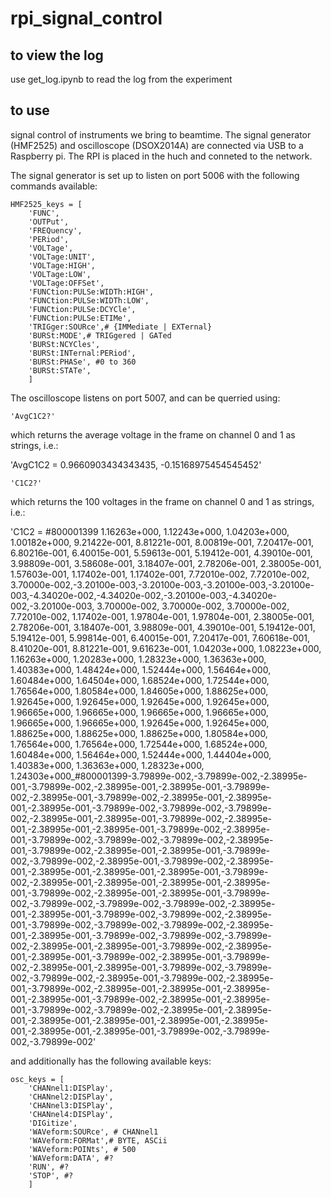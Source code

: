 # rpi_signal_control
## to view the log
use get_log.ipynb to read the log from the experiment
## to use



signal control of instruments we bring to beamtime.
The signal generator (HMF2525) and oscilloscope (DSOX2014A) are connected via USB to a Raspberry pi. 
The RPI is placed in the huch and conneted to the network. 

The signal generator is set up to listen on port 5006 with the following commands available:
```
HMF2525_keys = [
    'FUNC',
    'OUTPut',
    'FREQuency',
    'PERiod',
    'VOLTage',
    'VOLTage:UNIT',
    'VOLTage:HIGH',
    'VOLTage:LOW',
    'VOLTage:OFFSet',
    'FUNCtion:PULSe:WIDTh:HIGH',
    'FUNCtion:PULSe:WIDTh:LOW',
    'FUNCtion:PULSe:DCYCle',
    'FUNCtion:PULSe:ETIMe',
    'TRIGger:SOURce',# {IMMediate | EXTernal}
    'BURSt:MODE',# TRIGgered | GATed
    'BURSt:NCYCles',
    'BURSt:INTernal:PERiod',
    'BURSt:PHASe', #0 to 360
    'BURSt:STATe',
    ]
```

The oscilloscope listens on port 5007, and can be querried using:
```
'AvgC1C2?'
```
which returns the average voltage in the frame on channel 0 and 1 as strings, i.e.:

'AvgC1C2 = 0.9660903434343435, -0.15168975454545452'

```
'C1C2?'
```
which returns the 100 voltages in the frame on channel 0 and 1 as strings, i.e.:

'C1C2 = #800001399 1.16263e+000, 1.12243e+000, 1.04203e+000, 1.00182e+000, 9.21422e-001, 8.81221e-001, 8.00819e-001, 7.20417e-001, 6.80216e-001, 6.40015e-001, 5.59613e-001, 5.19412e-001, 4.39010e-001, 3.98809e-001, 3.58608e-001, 3.18407e-001, 2.78206e-001, 2.38005e-001, 1.57603e-001, 1.17402e-001, 1.17402e-001, 7.72010e-002, 7.72010e-002, 3.70000e-002,-3.20100e-003,-3.20100e-003,-3.20100e-003,-3.20100e-003,-4.34020e-002,-4.34020e-002,-3.20100e-003,-4.34020e-002,-3.20100e-003, 3.70000e-002, 3.70000e-002, 3.70000e-002, 7.72010e-002, 1.17402e-001, 1.97804e-001, 1.97804e-001, 2.38005e-001, 2.78206e-001, 3.18407e-001, 3.98809e-001, 4.39010e-001, 5.19412e-001, 5.19412e-001, 5.99814e-001, 6.40015e-001, 7.20417e-001, 7.60618e-001, 8.41020e-001, 8.81221e-001, 9.61623e-001, 1.04203e+000, 1.08223e+000, 1.16263e+000, 1.20283e+000, 1.28323e+000, 1.36363e+000, 1.40383e+000, 1.48424e+000, 1.52444e+000, 1.56464e+000, 1.60484e+000, 1.64504e+000, 1.68524e+000, 1.72544e+000, 1.76564e+000, 1.80584e+000, 1.84605e+000, 1.88625e+000, 1.92645e+000, 1.92645e+000, 1.92645e+000, 1.92645e+000, 1.96665e+000, 1.96665e+000, 1.96665e+000, 1.96665e+000, 1.96665e+000, 1.96665e+000, 1.92645e+000, 1.92645e+000, 1.88625e+000, 1.88625e+000, 1.88625e+000, 1.80584e+000, 1.76564e+000, 1.76564e+000, 1.72544e+000, 1.68524e+000, 1.60484e+000, 1.56464e+000, 1.52444e+000, 1.44404e+000, 1.40383e+000, 1.36363e+000, 1.28323e+000, 1.24303e+000_#800001399-3.79899e-002,-3.79899e-002,-2.38995e-001,-3.79899e-002,-2.38995e-001,-2.38995e-001,-3.79899e-002,-2.38995e-001,-3.79899e-002,-2.38995e-001,-2.38995e-001,-2.38995e-001,-3.79899e-002,-3.79899e-002,-3.79899e-002,-2.38995e-001,-2.38995e-001,-3.79899e-002,-2.38995e-001,-2.38995e-001,-2.38995e-001,-3.79899e-002,-2.38995e-001,-3.79899e-002,-3.79899e-002,-3.79899e-002,-2.38995e-001,-3.79899e-002,-2.38995e-001,-2.38995e-001,-3.79899e-002,-3.79899e-002,-2.38995e-001,-3.79899e-002,-2.38995e-001,-2.38995e-001,-2.38995e-001,-2.38995e-001,-3.79899e-002,-2.38995e-001,-2.38995e-001,-2.38995e-001,-2.38995e-001,-3.79899e-002,-2.38995e-001,-2.38995e-001,-3.79899e-002,-3.79899e-002,-3.79899e-002,-3.79899e-002,-2.38995e-001,-2.38995e-001,-3.79899e-002,-3.79899e-002,-2.38995e-001,-3.79899e-002,-3.79899e-002,-3.79899e-002,-2.38995e-001,-2.38995e-001,-3.79899e-002,-3.79899e-002,-3.79899e-002,-2.38995e-001,-2.38995e-001,-3.79899e-002,-2.38995e-001,-2.38995e-001,-3.79899e-002,-2.38995e-001,-3.79899e-002,-2.38995e-001,-2.38995e-001,-3.79899e-002,-3.79899e-002,-3.79899e-002,-2.38995e-001,-3.79899e-002,-2.38995e-001,-3.79899e-002,-2.38995e-001,-2.38995e-001,-2.38995e-001,-2.38995e-001,-3.79899e-002,-2.38995e-001,-2.38995e-001,-3.79899e-002,-3.79899e-002,-2.38995e-001,-2.38995e-001,-2.38995e-001,-2.38995e-001,-2.38995e-001,-2.38995e-001,-2.38995e-001,-2.38995e-001,-3.79899e-002,-3.79899e-002,-3.79899e-002'


and additionally has the following available keys:
```
osc_keys = [
    'CHANnel1:DISPlay',
    'CHANnel2:DISPlay',
    'CHANnel3:DISPlay',
    'CHANnel4:DISPlay',
    'DIGitize',
    'WAVeform:SOURce', # CHANnel1
    'WAVeform:FORMat',# BYTE, ASCii
    'WAVeform:POINts', # 500
    'WAVeform:DATA', #?
    'RUN', #?
    'STOP', #?
    ] 
```
